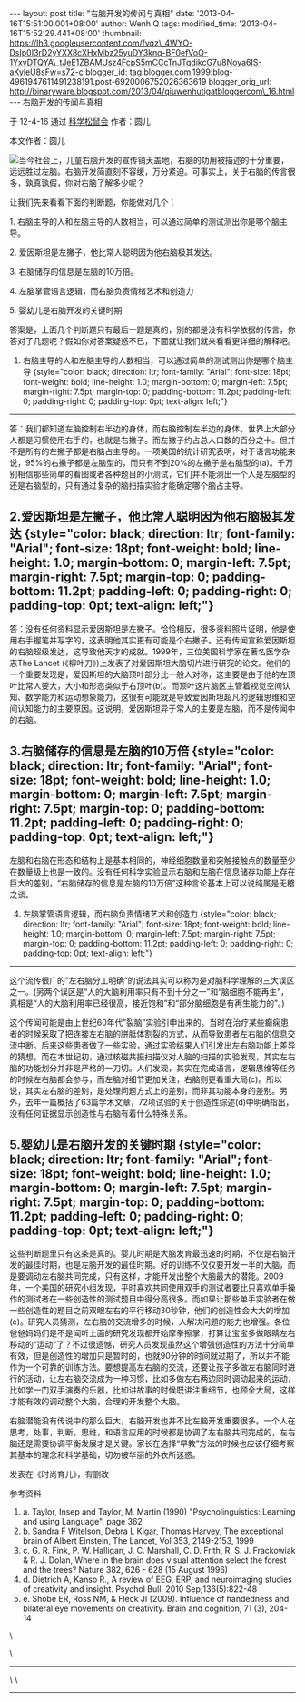 --- layout: post title: "右脑开发的传闻与真相" date:
'2013-04-16T15:51:00.001+08:00' author: Wenh Q tags: modified\_time:
'2013-04-16T15:52:29.441+08:00' thumbnail:
https://lh3.googleusercontent.com/fvqz\_4WYO-DsIp0I3rD2yYXX8cXHxMbz25yuDY3knq-BF0efVoQ-1YxvDTQYA\_tJeE1ZBAMUsz4FcpS5mCCcTnJTqdikcG7u8Noya6IS-aKyleU8sFw=s72-c
blogger\_id:
tag:blogger.com,1999:blog-4961947611491238191.post-6920006752026363619
blogger\_orig\_url:
http://binaryware.blogspot.com/2013/04/qiuwenhutigatbloggercom\_16.html
--- [右脑开发的传闻与真相](http://songshuhui.net/archives/65977)

于 12-4-16 通过 [科学松鼠会](http://songshuhui.net/) 作者：圆儿

本文作者：圆儿

![](https://lh3.googleusercontent.com/fvqz_4WYO-DsIp0I3rD2yYXX8cXHxMbz25yuDY3knq-BF0efVoQ-1YxvDTQYA_tJeE1ZBAMUsz4FcpS5mCCcTnJTqdikcG7u8Noya6IS-aKyleU8sFw)当今社会上，儿童右脑开发的宣传铺天盖地，右脑的功用被描述的十分重要，远远胜过左脑。右脑开发简直刻不容缓，万分紧迫。可事实上，关于右脑的传言很多，孰真孰假，你对右脑了解多少呢？

让我们先来看看下面的判断题，你能做对几个：

​1.
右脑主导的人和左脑主导的人数相当，可以通过简单的测试测出你是哪个脑主导。

​2. 爱因斯坦是左撇子，他比常人聪明因为他右脑极其发达。

​3. 右脑储存的信息是左脑的10万倍。

​4. 左脑掌管语言逻辑，而右脑负责情绪艺术和创造力

​5. 婴幼儿是右脑开发的关键时期

答案是，上面几个判断题只有最后一题是真的，别的都是没有科学依据的传言，你答对了几题呢？假如你对答案疑惑不已，下面就让我们就来看看更详细的解释吧。

1. 右脑主导的人和左脑主导的人数相当，可以通过简单的测试测出你是哪个脑主导 {style="color: black; direction: ltr; font-family: "Arial"; font-size: 18pt; font-weight: bold; line-height: 1.0; margin-bottom: 0; margin-left: 7.5pt; margin-right: 7.5pt; margin-top: 0; padding-bottom: 11.2pt; padding-left: 0; padding-right: 0; padding-top: 0pt; text-align: left;"}
-------------------------------------------------------------------------

答：我们都知道左脑控制右半边的身体，而右脑控制左半边的身体。世界上大部分人都是习惯使用右手的，也就是右撇子。而左撇子约占总人口数的百分之十。但并不是所有的左撇子都是右脑占主导的。一项美国的统计研究表明，对于语言功能来说，95%的右撇子都是左脑型的，而只有不到20%的左撇子是右脑型的(a)。千万别相信那些简单的看图或者各种题目的小测试，它们并不能测出一个人是左脑型的还是右脑型的，只有通过复杂的脑扫描实验才能确定哪个脑占主导。

2.爱因斯坦是左撇子，他比常人聪明因为他右脑极其发达 {style="color: black; direction: ltr; font-family: "Arial"; font-size: 18pt; font-weight: bold; line-height: 1.0; margin-bottom: 0; margin-left: 7.5pt; margin-right: 7.5pt; margin-top: 0; padding-bottom: 11.2pt; padding-left: 0; padding-right: 0; padding-top: 0pt; text-align: left;"}
--------------------------------------------------

答：没有任何资料显示爱因斯坦是左撇子。恰恰相反，很多资料照片证明，他是使用右手握笔并写字的，这表明他其实更有可能是个右撇子。还有传闻宣称爱因斯坦的右脑超级发达，这导致他天才的成就。1999年，三位美国科学家在著名医学杂志The
Lancet
(《柳叶刀》)上发表了对爱因斯坦大脑切片进行研究的论文。他们的一个重要发现是，爱因斯坦的大脑顶叶部分比一般人对称，这主要是由于他的左顶叶比常人要大，大小和形态类似于右顶叶(b)。而顶叶这片脑区主管着视觉空间认知、数学能力和运动想象能力，这很有可能就是导致爱因斯坦超凡的逻辑思维和空间认知能力的主要原因。这说明，爱因斯坦异于常人的主要是左脑，而不是传闻中的右脑。

3.右脑储存的信息是左脑的10万倍 {style="color: black; direction: ltr; font-family: "Arial"; font-size: 18pt; font-weight: bold; line-height: 1.0; margin-bottom: 0; margin-left: 7.5pt; margin-right: 7.5pt; margin-top: 0; padding-bottom: 11.2pt; padding-left: 0; padding-right: 0; padding-top: 0pt; text-align: left;"}
------------------------------

左脑和右脑在形态和结构上是基本相同的，神经细胞数量和突触接触点的数量至少在数量级上也是一致的。没有任何科学实验显示右脑和左脑在信息储存功能上存在巨大的差别，“右脑储存的信息是左脑的10万倍”这种言论基本上可以说纯属是无稽之谈。

4. 左脑掌管语言逻辑，而右脑负责情绪艺术和创造力 {style="color: black; direction: ltr; font-family: "Arial"; font-size: 18pt; font-weight: bold; line-height: 1.0; margin-bottom: 0; margin-left: 7.5pt; margin-right: 7.5pt; margin-top: 0; padding-bottom: 11.2pt; padding-left: 0; padding-right: 0; padding-top: 0pt; text-align: left;"}
-----------------------------------------------

这个流传很广的”左右脑分工明确”的说法其实可以称为是对脑科学理解的三大误区之一。(另两个误区是“人的大脑利用率只有不到十分之一”和“脑细胞不能再生”，真相是“人的大脑利用率已经很高，接近饱和”和“部分脑细胞是有再生能力的”。)

这个传闻可能是由上世纪60年代”裂脑”实验引申出来的。当时在治疗某些癫痫患者的时候采取了把连接左右脑的胼胝体割裂的方式，从而导致患者左右脑的信息交流中断。后来这些患者做了一些实验，通过实验结果人们引发出左右脑功能上差异的猜想。而在本世纪初，通过核磁共振扫描仪对人脑的扫描的实验发现，其实左右脑的功能划分并非是严格的一刀切。人们发现，其实在完成语言，逻辑思维等任务的时候左右脑都会参与，而左脑对细节更加关注，右脑则更看重大局(c)。所以说，其实左右脑的差别，是处理问题方式上的差别，而非其功能本身的差别。另外，去年一篇概括了63篇学术文章，72项试验的关于创造性综述(d)中明确指出，没有任何证据显示创造性与右脑有着什么特殊关系。

5.婴幼儿是右脑开发的关键时期 {style="color: black; direction: ltr; font-family: "Arial"; font-size: 18pt; font-weight: bold; line-height: 1.0; margin-bottom: 0; margin-left: 7.5pt; margin-right: 7.5pt; margin-top: 0; padding-bottom: 11.2pt; padding-left: 0; padding-right: 0; padding-top: 0pt; text-align: left;"}
----------------------------

这些判断题里只有这条是真的。婴儿时期是大脑发育最迅速的时期，不仅是右脑开发的最佳时期，也是左脑开发的最佳时期。好的训练不仅仅要开发一半的大脑，而是要调动左右脑共同完成，只有这样，才能开发出整个大脑最大的潜能。2009年，一个美国的研究小组发现，平时喜欢共同使用双手的测试者要比只喜欢单手操作的测试者在一些创造性的测试题目中得分高很多。而如果让那些单手实验者在做一些创造性的题目之前双眼左右的平行移动30秒钟，他们的创造性会大大的增加(e)。研究人员猜测，左右脑的交流增多的时候，人解决问题的能力也增强。各位爸爸妈妈们是不是闻听上面的研究发现都开始摩拳擦掌，打算让宝宝多做眼睛左右移动的“运动”了？不过很遗憾，研究人员发现虽然这个增强创造性的方法十分简单有效，但是创造性的增加只是暂时的，也就90分钟的时间就过期了，所以并不能作为一个可靠的训练方法。要想提高左右脑的交流，还要让孩子多做左右脑同时进行的活动，让左右脑交流成为一种习惯，比如多做左右两边同时调动起来的运动，比如学一门双手演奏的乐器，比如讲故事的时候既讲注重细节，也顾全大局，这样才能有效的调动整个大脑，合理的开发整个大脑。

右脑潜能没有传说中的那么巨大，右脑开发也并不比左脑开发重要很多。一个人在思考，处事，判断，思维，和语言应用的时候都是协调了左右脑共同完成的，左右脑还是需要协调平衡发展才是关键。家长在选择“早教”方法的时候也应该仔细考察其基本的理念和科学基础，切勿被华丽的外衣所迷惑。

发表在《时尚育儿》，有删改

参考资料

1.  a. Taylor, Insep and Taylor, M. Martin (1990) "Psycholinguistics:
    Learning and using Language". page 362
2.  b. Sandra F Witelson, Debra L Kigar, Thomas Harvey, The exceptional
    brain of Albert Einstein, The Lancet, Vol 353, 2149-2153, 1999
3.  c. G. R. Fink, P. W. Halligan, J. C. Marshall, C. D. Frith, R. S. J.
    Frackowiak & R. J. Dolan, Where in the brain does visual attention
    select the forest and the trees? Nature 382, 626 - 628 (15 August
    1996)
4.  d. Dietrich A, Kanso R., A review of EEG, ERP, and neuroimaging
    studies of creativity and insight. Psychol Bull. 2010
    Sep;136(5):822-48
5.  e. Shobe ER, Ross NM, & Fleck JI (2009). Influence of handedness and
    bilateral eye movements on creativity. Brain and cognition, 71 (3),
    204-14

\

\

  --- ---
  \   \
      
  --- ---


